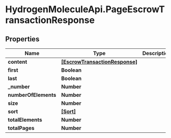 # HydrogenMoleculeApi.PageEscrowTransactionResponse

## Properties
Name | Type | Description | Notes
------------ | ------------- | ------------- | -------------
**content** | [**[EscrowTransactionResponse]**](EscrowTransactionResponse.md) |  | [optional] 
**first** | **Boolean** |  | [optional] 
**last** | **Boolean** |  | [optional] 
**_number** | **Number** |  | [optional] 
**numberOfElements** | **Number** |  | [optional] 
**size** | **Number** |  | [optional] 
**sort** | [**[Sort]**](Sort.md) |  | [optional] 
**totalElements** | **Number** |  | [optional] 
**totalPages** | **Number** |  | [optional] 


